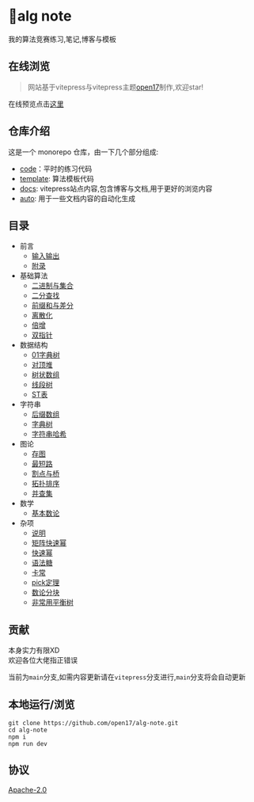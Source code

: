 # 🚀alg note我的算法竞赛练习,笔记,博客与模板## 在线浏览> 网站基于vitepress与vitepress主题[open17](https://vitepress.open17.vip/)制作,欢迎star! 在线预览点击[这里](https://alg.open17.vip/)## 仓库介绍这是一个 monorepo 仓库，由一下几个部分组成:- [code](./code)：平时的练习代码- [template](./template): 算法模板代码- [docs](./docs/): vitepress站点内容,包含博客与文档,用于更好的浏览内容- [auto](./auto): 用于一些文档内容的自动化生成## 目录<!-- !menu start -->    
- 前言
    - [输入输出](https://alg.open17.vip/template/Intro/IO)
    - [附录](https://alg.open17.vip/template/Intro/append)
- 基础算法
    - [二进制与集合](https://alg.open17.vip/template/Alg/binary_set)
    - [二分查找](https://alg.open17.vip/template/Alg/binary_search)
    - [前缀和与差分](https://alg.open17.vip/template/Alg/presum)
    - [离散化](https://alg.open17.vip/template/Alg/discrete)
    - [倍增](https://alg.open17.vip/template/Alg/binary_lifting)
    - [ 双指针](https://alg.open17.vip/template/Alg/double_pointer)
- 数据结构
    - [01字典树](https://alg.open17.vip/template/DS/01tire)
    - [对顶堆](https://alg.open17.vip/template/DS/2heap)
    - [树状数组](https://alg.open17.vip/template/DS/BIT)
    - [线段树](https://alg.open17.vip/template/DS/segment_tree)
    - [ST表](https://alg.open17.vip/template/DS/st)
- 字符串
    - [后缀数组](https://alg.open17.vip/template/String/SA)
    - [字典树](https://alg.open17.vip/template/String/Tire)
    - [字符串哈希](https://alg.open17.vip/template/String/hash)
- 图论
    - [存图](https://alg.open17.vip/template/Graph/save_graph)
    - [最短路](https://alg.open17.vip/template/Graph/shortest_graph)
    - [割点与桥](https://alg.open17.vip/template/Graph/cut)
    - [拓扑排序](https://alg.open17.vip/template/Graph/topo_sort)
    - [并查集](https://alg.open17.vip/template/Graph/BUF)
- 数学
    - [基本数论](https://alg.open17.vip/template/Math/math_theory)
- 杂项
    - [说明](https://alg.open17.vip/template/Others/)
    - [矩阵快速幂](https://alg.open17.vip/template/Others/matrix_qpower)
    - [快速幂](https://alg.open17.vip/template/Others/qpower)
    - [语法糖](https://alg.open17.vip/template/Others/candy)
    - [卡常](https://alg.open17.vip/template/Others/Maybe-Faster)
    - [pick定理](https://alg.open17.vip/template/Others/pick)
    - [数论分块](https://alg.open17.vip/template/Others/sqrt-decomposition)
    - [非常用平衡树](https://alg.open17.vip/template/Others/balance_tree)

<!-- !menu end -->## 贡献本身实力有限XD  欢迎各位大佬指正错误当前为`main`分支,如需内容更新请在`vitepress`分支进行,`main`分支将会自动更新## 本地运行/浏览```shellgit clone https://github.com/open17/alg-note.gitcd alg-notenpm inpm run dev```## 协议[Apache-2.0](./LICENSE)
